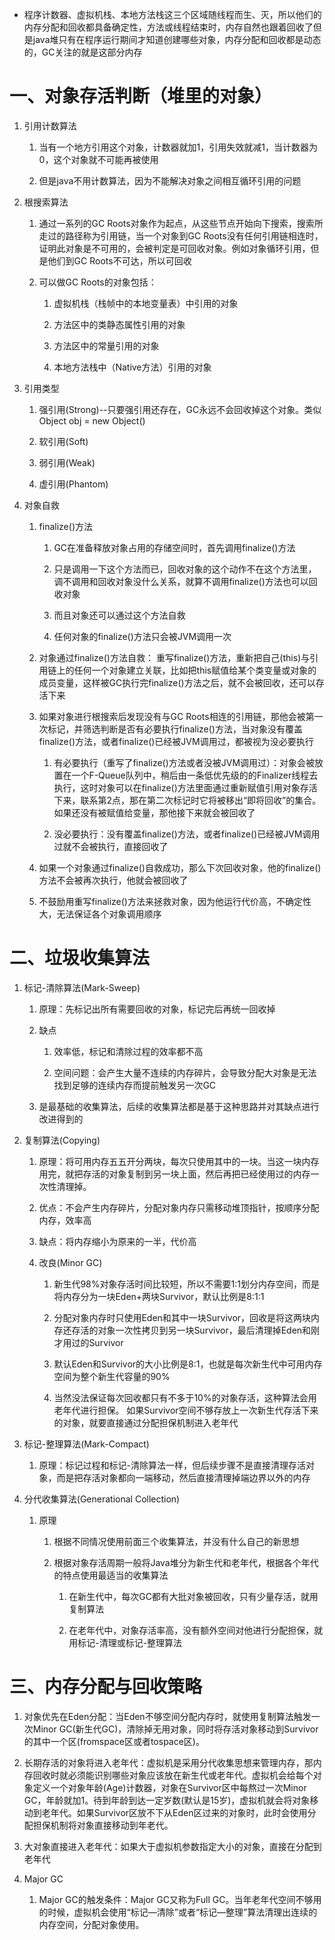 * 程序计数器、虚拟机栈、本地方法栈这三个区域随线程而生、灭，所以他们的内存分配和回收都具备确定性，方法或线程结束时，内存自然也跟着回收了但是java堆只有在程序运行期间才知道创建哪些对象，内存分配和回收都是动态的，GC关注的就是这部分内存

# 一、对象存活判断（堆里的对象）
   1. 引用计数算法
      1. 当有一个地方引用这个对象，计数器就加1，引用失效就减1，当计数器为0，这个对象就不可能再被使用
      
      2. 但是java不用计数算法，因为不能解决对象之间相互循环引用的问题
   
   2. 根搜索算法
      1. 通过一系列的GC Roots对象作为起点，从这些节点开始向下搜索，搜索所走过的路径称为引用链，当一个对象到GC Roots没有任何引用链相连时，证明此对象是不可用的，会被判定是可回收对象。例如对象循环引用，但是他们到GC Roots不可达，所以可回收
      
      2. 可以做GC Roots的对象包括：
         1. 虚拟机栈（栈帧中的本地变量表）中引用的对象
         
         2. 方法区中的类静态属性引用的对象
         
         3. 方法区中的常量引用的对象
         
         4. 本地方法栈中（Native方法）引用的对象
   
   3. 引用类型
      1. 强引用(Strong)--只要强引用还存在，GC永远不会回收掉这个对象。类似 Object obj = new Object() 
      
      2. 软引用(Soft)
      
      3. 弱引用(Weak)
      
      4. 虚引用(Phantom)
   4. 对象自救      
      1. finalize()方法
         1. GC在准备释放对象占用的存储空间时，首先调用finalize()方法
         
         2. 只是调用一下这个方法而已，回收对象的这个动作不在这个方法里，调不调用和回收对象没什么关系，就算不调用finalize()方法也可以回收对象
         
         3. 而且对象还可以通过这个方法自救
         
         4. 任何对象的finalize()方法只会被JVM调用一次
      
      2. 对象通过finalize()方法自救：
         重写finalize()方法，重新把自己(this)与引用链上的任何一个对象建立关联，比如把this赋值给某个类变量或对象的成员变量，这样被GC执行完finalize()方法之后，就不会被回收，还可以存活下来
      
      3. 如果对象进行根搜索后发现没有与GC Roots相连的引用链，那他会被第一次标记，并筛选判断是否有必要执行finalize()方法，当对象没有覆盖finalize()方法，或者finalize()已经被JVM调用过，都被视为没必要执行
         1. 有必要执行（重写了finalize()方法或者没被JVM调用过）：对象会被放置在一个F-Queue队列中，稍后由一条低优先级的的Finalizer线程去执行，这时对象可以在finalize()方法里面通过重新赋值引用对象存活下来，联系第2点，那在第二次标记时它将被移出“即将回收”的集合。如果还没有被赋值给变量，那他接下来就会被回收了
         
         2. 没必要执行：没有覆盖finalize()方法，或者finalize()已经被JVM调用过就不会被执行，直接回收了
      
      4. 如果一个对象通过finalize()自救成功，那么下次回收对象，他的finalize()方法不会被再次执行，他就会被回收了     
      
      5. 不鼓励用重写finalize()方法来拯救对象，因为他运行代价高，不确定性大，无法保证各个对象调用顺序
      
# 二、垃圾收集算法  
   1. 标记-清除算法(Mark-Sweep)
      1. 原理：先标记出所有需要回收的对象，标记完后再统一回收掉
      
      2. 缺点
         1. 效率低，标记和清除过程的效率都不高
         
         2. 空间问题：会产生大量不连续的内存碎片，会导致分配大对象是无法找到足够的连续内存而提前触发另一次GC
         
      3. 是最基础的收集算法，后续的收集算法都是基于这种思路并对其缺点进行改进得到的
      
   2. 复制算法(Copying)      
      1. 原理：将可用内存五五开分两块，每次只使用其中的一块。当这一块内存用完，就把存活的对象复制到另一块上面，然后再把已经使用过的内存一次性清理掉。
      
      2. 优点：不会产生内存碎片，分配对象内存只需移动堆顶指针，按顺序分配内存，效率高
      
      3. 缺点：将内存缩小为原来的一半，代价高
      
      4. 改良(Minor GC)
         1. 新生代98%对象存活时间比较短，所以不需要1:1划分内存空间，而是将内存分为一块Eden+两块Survivor，默认比例是8:1:1
         
         2. 分配对象内存时只使用Eden和其中一块Survivor，回收是将这两块内存还存活的对象一次性拷贝到另一块Survivor，最后清理掉Eden和刚才用过的Survivor
         
         3. 默认Eden和Survivor的大小比例是8:1，也就是每次新生代中可用内存空间为整个新生代容量的90%
         
         4. 当然没法保证每次回收都只有不多于10%的对象存活，这种算法会用老年代进行担保。
            如果Survivor空间不够存放上一次新生代存活下来的对象，就要直接通过分配担保机制进入老年代
         
   3. 标记-整理算法(Mark-Compact)
      1. 原理：标记过程和标记-清除算法一样，但后续步骤不是直接清理存活对象，而是把存活对象都向一端移动，然后直接清理掉端边界以外的内存
      
   4. 分代收集算法(Generational Collection)
      1. 原理
         1. 根据不同情况使用前面三个收集算法，并没有什么自己的新思想
         
         2. 根据对象存活周期一般将Java堆分为新生代和老年代，根据各个年代的特点使用最适当的收集算法
            1. 在新生代中，每次GC都有大批对象被回收，只有少量存活，就用复制算法
            
            2. 在老年代中，对象存活率高，没有额外空间对他进行分配担保，就用标记-清理或标记-整理算法

# 三、内存分配与回收策略

   1. 对象优先在Eden分配：当Eden不够空间分配内存时，就使用复制算法触发一次Minor GC(新生代GC)，清除掉无用对象，同时将存活对象移动到Survivor的其中一个区(fromspace区或者tospace区)。
     
   2. 长期存活的对象将进入老年代：虚拟机是采用分代收集思想来管理内存，那内存回收时就必须能识别哪些对象应该放在新生代或老年代。虚拟机会给每个对象定义一个对象年龄(Age)计数器，对象在Survivor区中每熬过一次Minor GC，年龄就加1。待到年龄到达一定岁数(默认是15岁)，虚拟机就会将对象移动到老年代。如果Survivor区放不下从Eden区过来的对象时，此时会使用分配担保机制将对象直接移动到年老代。
     
   3. 大对象直接进入老年代：如果大于虚拟机参数指定大小的对象，直接在分配到老年代
      
   4. Major GC
   
      1. Major GC的触发条件：Major GC又称为Full GC。当年老年代空间不够用的时候，虚拟机会使用“标记—清除”或者“标记—整理”算法清理出连续的内存空间，分配对象使用。
